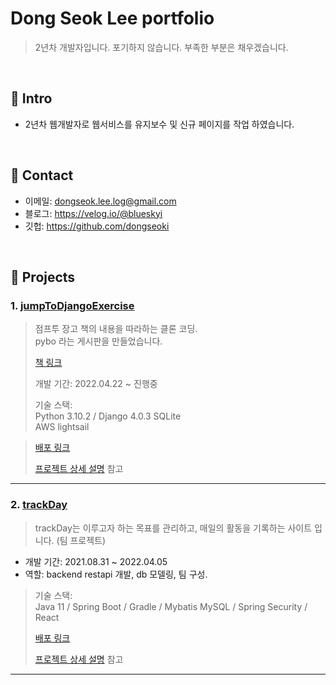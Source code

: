 # Dong Seok Lee portfolio

> 2년차 개발자입니다. 
> 포기하지 않습니다. 부족한 부분은 채우겠습니다.

</br>

## :pushpin: Intro
- 2년차 웹개발자로 웹서비스를 유지보수 및 신규 페이지를 작업 하였습니다.

</br>

## :pushpin: Contact
- 이메일: dongseok.lee.log@gmail.com
- 블로그: https://velog.io/@blueskyi
- 깃헙: https://github.com/dongseoki

</br>

## :pushpin: Projects
### 1. [jumpToDjangoExercise](https://github.com/dongseoki/jumpToDjangoExercise)
>점프투 장고 책의 내용을 따라하는 클론 코딩.  
>pybo 라는 게시판을 만들었습니다.
>
>[책 링크](https://wikidocs.net/book/4223)
>
>개발 기간: 2022.04.22 ~ 진행중
>
>기술 스택:  
>Python 3.10.2 / Django 4.0.3
>SQLite  
>AWS lightsail

> [배포 링크](http://3.39.142.146:8000/)
> 
>[프로젝트 상세 설명](https://github.com/dongseoki/jumpToDjangoExercise) 참고

---

### 2. [trackDay](https://github.com/dongseoki/trackdayb)
>trackDay는 이루고자 하는 목표를 관리하고, 매일의 활동을 기록하는 사이트 입니다.  (팀 프로젝트)  
* 개발 기간: 2021.08.31 ~ 2022.04.05
* 역할: backend restapi 개발, db 모델링, 팀 구성.
>
>기술 스택:  
>Java 11 / Spring Boot / Gradle / Mybatis
>MySQL / Spring Security / React
>
> [배포 링크](http://www.trackday.site/)
>
>[프로젝트 상세 설명](https://github.com/dongseoki/trackdayb) 참고

---
